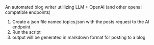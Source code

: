 An automated blog writer utillizing LLM + OpenAI (and other openai compatible endpoints)

1. Create a json file named topics.json with the posts request to the AI endpoint
2. Run the script
3. output will be generated in markdown format for posting to a blog
